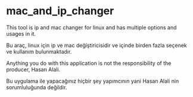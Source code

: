 # mac_and_ip_changer
This tool is ip and mac changer for linux and has multiple options and usages in it.

Bu araç, linux için ip ve mac değiştiricisidir ve içinde birden fazla seçenek ve kullanım bulunmaktadır.

Anything you do with this application is not the responsibility of the producer, Hasan Alali.

Bu uygulama ile yapacağınız hiçbir şey yapımcının yani Hasan Alali nin sorumluluğunda değildir.
